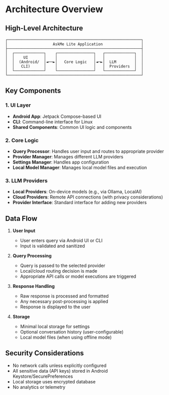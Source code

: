 # Architecture Overview

## High-Level Architecture

```
┌───────────────────────────────────────────────────────────┐
│                    AskMe Lite Application                 │
├───────────────────────────────────────────────────────────┤
│  ┌─────────────┐    ┌────────────────┐   ┌─────────────┐  │
│  │    UI       │    │                │   │             │  │
│  │  (Android/  │◄──►│   Core Logic   │◄─►│  LLM        │  │
│  │   CLI)      │    │                │   │  Providers  │  │
│  └─────────────┘    └────────────────┘   └─────────────┘  │
└───────────────────────────────────────────────────────────┘
```

## Key Components

### 1. UI Layer
- **Android App**: Jetpack Compose-based UI
- **CLI**: Command-line interface for Linux
- **Shared Components**: Common UI logic and components

### 2. Core Logic
- **Query Processor**: Handles user input and routes to appropriate provider
- **Provider Manager**: Manages different LLM providers
- **Settings Manager**: Handles app configuration
- **Local Model Manager**: Manages local model files and execution

### 3. LLM Providers
- **Local Providers**: On-device models (e.g., via Ollama, LocalAI)
- **Cloud Providers**: Remote API connections (with privacy considerations)
- **Provider Interface**: Standard interface for adding new providers

## Data Flow

1. **User Input**
   - User enters query via Android UI or CLI
   - Input is validated and sanitized

2. **Query Processing**
   - Query is passed to the selected provider
   - Local/cloud routing decision is made
   - Appropriate API calls or model executions are triggered

3. **Response Handling**
   - Raw response is processed and formatted
   - Any necessary post-processing is applied
   - Response is displayed to the user

4. **Storage**
   - Minimal local storage for settings
   - Optional conversation history (user-configurable)
   - Local model files (when using offline mode)

## Security Considerations
- No network calls unless explicitly configured
- All sensitive data (API keys) stored in Android Keystore/SecurePreferences
- Local storage uses encrypted database
- No analytics or telemetry
